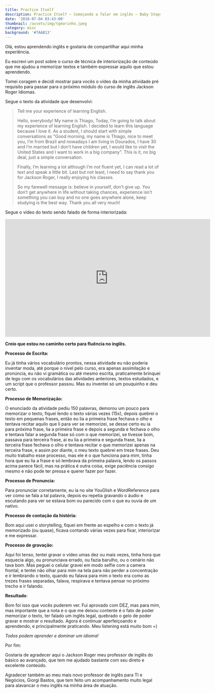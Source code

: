 ```yaml
---
title: Practice Itself
description: Practice Itself — Começando a falar em inglês — Baby Steps
date: '2018-07-04 03:43:00'
thumbnail: /assets/img/tgmarinho.jpeg
category: misc
background: '#7AAB13'
---
```

Olá, estou aprendendo inglês e gostaria de compartilhar aqui minha experiência.

Eu escrevi um post sobre o curso de técnica de interiorização de conteúdo que me ajudou a memorizar textos e também expressar aquilo que estou aprendendo.

Tomei coragem e decidi mostrar para vocês o vídeo da minha atividade pré requisito para passar para o próximo módulo do curso de inglês Jackson Roger Idiomas.

Segue o texto da atividade que desenvolvi:

> Tell me your experience of learning English.
>
> Hello, everybody! My name is Thiago, Today, I’m going to talk about my experience of learning English. I decided to learn this language because I love it. As a student, I should start with simple conversations as "Good morning, my name is Thiago, nice to meet you, I’m from Brazil and nowadays I am living in Dourados, I have 30 and I’m married but I don’t have children yet, I would like to visit the United States and I want to work in a big company". This is it, no big deal, just a simple conversation.
>
> Finally, I’m learning a lot although I’m not fluent yet, I can read a lot of text and speak a little bit. Last but not least, I need to say thank you for Jackson Roger, I really enjoying his classes.
>
> So my farewell message is: believe in yourself, don’t give up. You don’t get anywhere in life without taking chances, experience isn’t something you can buy and no one goes anywhere alone, keep studying is the best way. Thank you all very much!

Segue o vídeo do texto sendo falado de forma interiorizada:

<iframe width="665" height="382" src="https://www.youtube.com/embed/Wwp8zZ-MXh8" frameborder="0" allow="accelerometer; autoplay; encrypted-media; gyroscope; picture-in-picture" allowfullscreen></iframe>



**Creio que estou no caminho certo para fluência no inglês.**

**Processo de Escrita:**

Eu já tinha vários vocabulário prontos, nessa atividade eu não poderia inventar moda, até porque o nível pelo curso, era apenas assimilação e pronúncia, eu não vi gramática ou até mesmo escrita, praticamente brinquei de lego com os vocabulários das atividades anteriores, textos estudados, e um script que o professor passou. Mas eu inventei só um pouquinho e deu certo.

**Processo de Memorização:**

O enunciado da atividade pediu 150 palavras, demorou um pouco para memorizar o texto, fiquei lendo o texto várias vezes (15x), depois quebrei o texto em pequenas frases, então eu lia a primeira frase fechava o olho e tentava recitar aquilo que li para ver se memorizei, se desse certo eu ia para próxima frase, lia a primeira frase e depois a segunda e fechava o olho e tentava falar a segunda frase só com o que memorizei, se tivesse bom, passava para terceira frase, ai eu lia a primeira e segunda frase, lia a terceira frase fechava o olho e tentava recitar o que memorizei apenas na terceira frase, e assim por diante, o meu texto quebrei em treze frases. Deu muito trabalho esse processo, mas ele é o que funciona para mim, tinha hora que eu lia a frase e só lembrava da primeira palavra, lendo os passos acima parece fácil, mas na prática é outra coisa, exige paciência consigo mesmo e não pode ter pressa e querer fazer por fazer.

**Processo de Pronuncia:**

Para pronunciar corretamente, eu ia no site YouGlish e WordReference para ver como se fala a tal palavra, depois eu repetia gravando o áudio e escutando para ver se estava bom ou parecido com o que eu ouvia de um nativo.

**Processo de contação da história:**

Bom aqui usei o storytelling, fiquei em frente ao espelho e com o texto já memorizado (ou quase), ficava contando várias vezes para fixar, interiorizar e me expressar.

**Processo de gravação:**

Aqui foi tenso, tentei gravar o vídeo umas dez ou mais vezes, tinha hora que esquecia algo, ou pronunciava errado, ou fazia barulho, ou o cenário não tava bom. Mas peguei o celular gravei em modo selfie com a camera frontal, e tentei não olhar para mim na tela para não perder a concentração e ir lembrando o texto, quando eu falava para mim o texto era como as trezes frases separadas, falava, respirava e tentava pensar no próximo trecho e ir falando.

**Resultado**:

Bom foi isso que vocês puderem ver. Fui aprovado com DEZ, mas para mim, mas importante que a nota e o que me deixou contente é o fato de poder memorizar o texto, ter falado um inglês legal, quebrado o gelo de poder gravar e mostrar o resultado. Agora é continuar aperfeiçoando e aprendendo, e principalmente praticando. Meu listening está muito bom =)

_Todos podem aprender e dominar um idioma!_

Por fim:

Gostaria de agradecer aqui o Jackson Roger meu professor de inglês do básico ao avançado, que tem me ajudado bastante com seu direto e excelente conteúdo.

Agradecer também ao meu mais novo professor de inglês para TI e Negócios, Giorgi Bastos, que tem feito um acompanhamento muito legal para alavancar o meu inglês na minha área de atuação.
